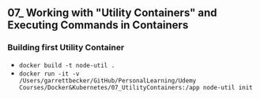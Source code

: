## 07_ Working with "Utility Containers" and Executing Commands in Containers

### Building first Utility Container
- `docker build -t node-util .`
- `docker run -it -v /Users/garrettbecker/GitHub/PersonalLearning/Udemy Courses/Docker&Kubernetes/07_UtilityContainers:/app node-util init`